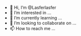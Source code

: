 - 👋 Hi, I’m @Lasferlasfer
- 👀 I’m interested in ...
- 🌱 I’m currently learning ...
- 💞️ I’m looking to collaborate on ...
- 📫 How to reach me ...

<!---
Lasferlasfer/Lasferlasfer is a ✨ special ✨ repository because its `README.md` (this file) appears on your GitHub profile.
You can click the Preview link to take a look at your changes.
--->
